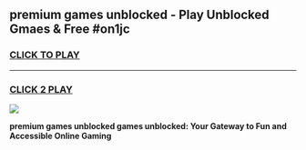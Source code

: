 
## premium games unblocked - Play Unblocked Gmaes & Free #on1jc
<h3>
<a href="https://news.freeplayer.one?title=premium_games_unblocked&ref=26F">CLICK TO PLAY</a></h3>
<hr>

<h3>
<a href="https://news.freeplayer.one?title=premium_games_unblocked&ref=26F">CLICK 2 PLAY</a>
  
</h3>

<a href="https://news.freeplayer.one?title=premium_games_unblocked&ref=26F/"><img src="https://clearcache.store/games.png"></a>


**premium games unblocked games unblocked: Your Gateway to Fun and Accessible Online Gaming**
